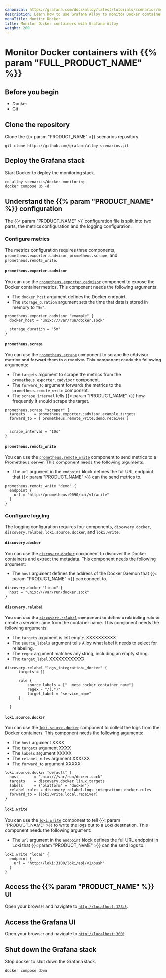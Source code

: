 ```yaml
---
canonical: https://grafana.com/docs/alloy/latest/tutorials/scenarios/monitor-docker-containers/
description: Learn how to use Grafana Alloy to monitor Docker containers
menuTitle: Monitor Docker
title: Monitor Docker containers with Grafana Alloy
weight: 200
---
```


# Monitor Docker containers with {{% param "FULL_PRODUCT_NAME" %}}

## Before you begin

* Docker
* Git

## Clone the repository

Clone the {{< param "PRODUCT_NAME" >}} scenarios repository.

```shell
git clone https://github.com/grafana/alloy-scenarios.git
```

## Deploy the Grafana stack

Start Docker to deploy the monitoring stack.

```shell
cd alloy-scenarios/docker-monitoring
docker compose up -d
```

## Understand the {{% param "PRODUCT_NAME" %}} configuration

The {{< param "PRODUCT_NAME" >}} configuration file is split into two parts, the metrics configuration and the logging configuration.

### Configure metrics

The metrics configuration requires three components, `prometheus.exporter.cadvisor`, `prometheus.scrape`, and `prometheus.remote_write`.

#### `prometheus.exporter.cadvisor`

You can use the [`prometheus.exporter.cadvisor`][prometheus.exporter.cadvisor] component to expose the Docker container metrics.
This component needs the following arguments:

* The `docker_host` argument defines the Docker endpoint.
* The `storage_duration` argument sets the time that data is stored in memory to `"5m"`.

```alloy
prometheus.exporter.cadvisor "example" {
  docker_host = "unix:///var/run/docker.sock"

  storage_duration = "5m"
}
```

#### `prometheus.scrape`

You can use the [`prometheus.scrape`][prometheus.scrape] component to scrape the cAdvisor metrics and forward them to a receiver.
This component needs the following arguments:

* The `targets` argument to scrape the metrics from the `prometheus.exporter.cadvisor` component.
* The `forward_to` argument forwards the metrics to the `prometheus.remote_write` component.
* The `scrape_interval` tells {{< param "PRODUCT_NAME" >}} how frequently it should scrape the target.

```alloy
prometheus.scrape "scraper" {
  targets    = prometheus.exporter.cadvisor.example.targets
  forward_to = [ prometheus.remote_write.demo.receiver ]


  scrape_interval = "10s"
}
```

#### `prometheus.remote_write`

You can use the [`prometheus.remote_write`][prometheus.remote_write] component to send metrics to a Prometheus server.
This component needs the following arguments:

* The `url` argument in the `endpoint` block defines the full URL endpoint that {{< param "PRODUCT_NAME" >}} can the send metrics to.

```alloy
prometheus.remote_write "demo" {
  endpoint {
    url = "http://prometheus:9090/api/v1/write"
  }
}
```

[prometheus.exporter.cadvisor]: https://grafana.com/docs/alloy/<ALLOY_VERSION>/reference/components/prometheus/prometheus.exporter.cadvisor/
[prometheus.scrape]: https://grafana.com/docs/alloy/<ALLOY_VERSION>/reference/components/prometheus/prometheus.scrape/
[prometheus.remote_write]: https://grafana.com/docs/alloy/<ALLOY_VERSION>/reference/components/prometheus/prometheus.remote_write/

### Configure logging

The logging configuration requires four components, `discovery.docker`, `discovery.relabel`, `loki.source.docker`, and `loki.write`.

#### `discovery.docker`

You can use the [`discovery.docker`][discovery.docker] component to discover the Docker containers and extract the metadata.
This component needs the following argument:

* The `host` argument defines the address of the Docker Daemon that {{< param "PRODUCT_NAME" >}} can connect to.

```alloy
discovery.docker "linux" {
  host = "unix:///var/run/docker.sock"
}
```

#### `discovery.relabel`

You can use the [`discovery.relabel`][discovery.relabel] component to define a relabeling rule to create a service name from the container name.
This component needs the following arguments:

* The `targets` argument is left empty. XXXXXXXXXX
* The `source_labels` argument tells Alloy what label it needs to select for relabeling.
* The `regex` argument matches any string, including an empty string.
* The `target_label` XXXXXXXXXXXX

```alloy
discovery.relabel "logs_integrations_docker" {
      targets = []
  
      rule {
          source_labels = ["__meta_docker_container_name"]
          regex = "/(.*)"
          target_label = "service_name"
      }

  }
```

#### `loki.source.docker`

You can use the [`loki.source.docker`][loki.source.docker] component to collect the logs from the Docker containers.
This component needs the following arguments:

* The `host` argument XXXX
* The `targets` argument XXXX
* The `labels` argument XXXXX
* The `relabel_rules` argument XXXXXX
* The `forward_to` argument XXXXX

```alloy
loki.source.docker "default" {
  host       = "unix:///var/run/docker.sock"
  targets    = discovery.docker.linux.targets
  labels     = {"platform" = "docker"}
  relabel_rules = discovery.relabel.logs_integrations_docker.rules
  forward_to = [loki.write.local.receiver]
}
```

#### `loki.write`

You can use the [`loki.write`][loki.write] component to tell {{< param "PRODUCT_NAME" >}} to write the logs out to a Loki destination.
This component needs the following argument:

* The `url` argument in the `endpoint` block defines the full URL endpoint in Loki that {{< param "PRODUCT_NAME" >}} can the send logs to.

```alloy
loki.write "local" {
  endpoint {
    url = "http://loki:3100/loki/api/v1/push"
  }
}
```

[discovery.docker]: https://grafana.com/docs/alloy/<ALLOY_VERSION>/reference/components/discovery/discovery.docker/
[discovery.relabel]: https://grafana.com/docs/alloy/<ALLOY_VERSION>/reference/components/discovery/discovery.relabel/
[loki.source.docker]: https://grafana.com/docs/alloy/<ALLOY_VERSION>/reference/components/loki/loki.source.docker/
[loki.write]: https://grafana.com/docs/alloy/latest/reference/components/loki/loki.write/

## Access the {{% param "PRODUCT_NAME" %}} UI

Open your browser and navigate to [`http://localhost:12345`](http://localhost:12345).

## Access the Grafana UI

Open your browser and navigate to [`http://localhost:3000`](http://localhost:3000).

## Shut down the Grafana stack

Stop docker to shut down the Grafana stack.

```shell
docker compose down
```
